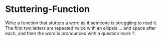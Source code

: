 # Stuttering-Function
Write a function that stutters a word as if someone is struggling to read it. The first two letters are repeated twice with an ellipsis ... and space after each, and then the word is pronounced with a question mark ?.
